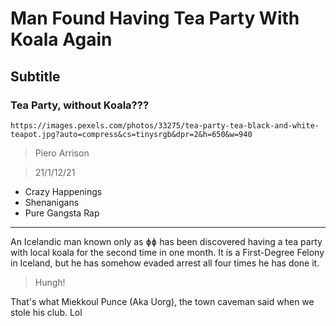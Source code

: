 # Man Found Having Tea Party With Koala Again

## Subtitle

### Tea Party, without Koala???

`https://images.pexels.com/photos/33275/tea-party-tea-black-and-white-teapot.jpg?auto=compress&cs=tinysrgb&dpr=2&h=650&w=940`

> Piero Arrison

> 21/1/12/21

- Crazy Happenings
- Shenanigans
- Pure Gangsta Rap

---

An Icelandic man known only as ɸɸ has been discovered having a tea party with local koala for the second time in one month.
It is a First-Degree Felony in Iceland, but he has somehow evaded arrest all four times he has done it.

> Hungh!

That's what Miekkoul Punce (Aka Uorg), the town caveman said when we stole his club. Lol
